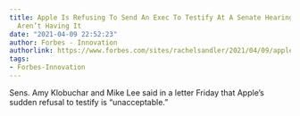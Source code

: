 ```yaml
---
title: Apple Is Refusing To Send An Exec To Testify At A Senate Hearing—And Senators
  Aren’t Having It
date: "2021-04-09 22:52:23"
author: Forbes - Innovation
authorlink: https://www.forbes.com/sites/rachelsandler/2021/04/09/apple-is-refusing-to-send-an-exec-to-testify-at-a-senate-hearing-and-senators-arent-having-it/
tags:
- Forbes-Innovation
---
```

Sens. Amy Klobuchar and Mike Lee said in a letter Friday that Apple’s sudden refusal to testify is “unacceptable.”